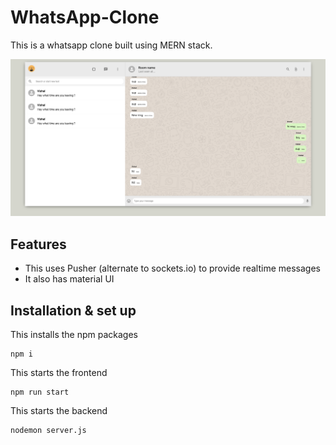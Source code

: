 # WhatsApp-Clone
This is a whatsapp clone built using MERN stack. 

<img src='whatsapp-screenshot.png'>

## Features
- This uses Pusher (alternate to sockets.io) to provide realtime messages
- It also has material UI


## Installation & set up

This installs the npm packages

``` 
npm i
```

This starts the frontend

```
npm run start
```

This starts the backend

```
nodemon server.js
```

